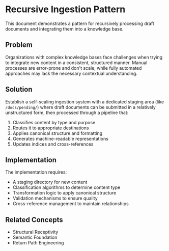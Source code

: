 # Recursive Ingestion Pattern

This document demonstrates a pattern for recursively processing draft documents and integrating them into a knowledge base.

## Problem

Organizations with complex knowledge bases face challenges when trying to integrate new content in a consistent, structured manner. Manual processes are error-prone and don't scale, while fully automated approaches may lack the necessary contextual understanding.

## Solution

Establish a self-scaling ingestion system with a dedicated staging area (like `/docs/pending/`) where draft documents can be submitted in a relatively unstructured form, then processed through a pipeline that:

1. Classifies content by type and purpose
2. Routes it to appropriate destinations
3. Applies canonical structure and formatting
4. Generates machine-readable representations
5. Updates indices and cross-references

## Implementation

The implementation requires:

- A staging directory for new content
- Classification algorithms to determine content type
- Transformation logic to apply canonical structure
- Validation mechanisms to ensure quality
- Cross-reference management to maintain relationships

<!-- TODO: Add example code showing how to implement this pattern -->

## Related Concepts

- Structural Receptivity
- Semantic Foundation
- Return Path Engineering 